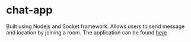# chat-app
Built using Nodejs and Socket framework. Allows users to send message and location by joining a room.
The application can be found [here](https://lets-chat7.herokuapp.com)
